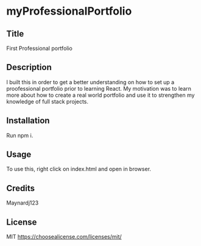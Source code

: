# myProfessionalPortfolio

## Title
First Professional portfolio

## Description
I built this in order to get a better understanding on how to set up a proofessional portfolio prior to learning React. My motivation was to learn more about how to create a real world portfolio and use it to strengthen my knowledge of full stack projects.

## Installation
Run npm i.

## Usage
To use this, right click on index.html and open in browser.

## Credits
Maynardj123

## License
MIT
https://choosealicense.com/licenses/mit/

